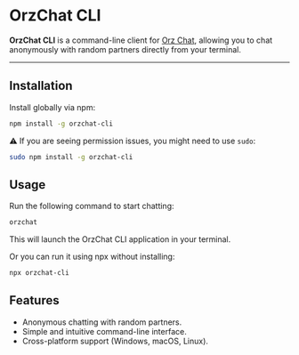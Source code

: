 # OrzChat CLI


**OrzChat CLI** is a command-line client for [Orz Chat](https://orzchat.com), allowing you to chat anonymously with random partners directly from your terminal.

---

## Installation

Install globally via npm:

```bash
npm install -g orzchat-cli
```

⚠️ If you are seeing permission issues, you might need to use `sudo`:

```bash
sudo npm install -g orzchat-cli
```

## Usage
Run the following command to start chatting:

```bash
orzchat
```

This will launch the OrzChat CLI application in your terminal.

Or you can run it using npx without installing:

```bash 
npx orzchat-cli
```

## Features
- Anonymous chatting with random partners.
- Simple and intuitive command-line interface.
- Cross-platform support (Windows, macOS, Linux).

